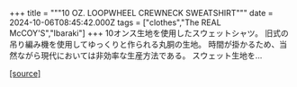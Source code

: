 +++
title = """10 OZ. LOOPWHEEL CREWNECK SWEATSHIRT"""
date = 2024-10-06T08:45:42.000Z
tags = ["clothes","The REAL McCOY'S","Ibaraki"]
+++
10オンス生地を使用したスウェットシャツ。 旧式の吊り編み機を使用してゆっくりと作られる丸胴の生地。 時間が掛かるため、当然ながら現代においては非効率な生産方法である。 スウェット生地を...

[[source]](https://the-realmccoys.ocnk.net/product/1463)
